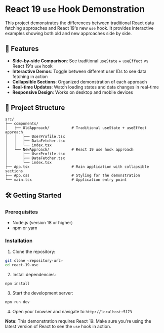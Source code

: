 # React 19 `use` Hook Demonstration

This project demonstrates the differences between traditional React data fetching approaches and React 19's new `use` hook. It provides interactive examples showing both old and new approaches side by side.

## 🚀 Features

- **Side-by-side Comparison**: See traditional `useState` + `useEffect` vs React 19's `use` hook
- **Interactive Demos**: Toggle between different user IDs to see data fetching in action
- **Collapsible Sections**: Organized demonstration of each approach
- **Real-time Updates**: Watch loading states and data changes in real-time
- **Responsive Design**: Works on desktop and mobile devices

## 📁 Project Structure

```
src/
├── components/
│   ├── OldApproach/          # Traditional useState + useEffect approach
│   │   ├── UserProfile.tsx
│   │   ├── DataFetcher.tsx
│   │   └── index.tsx
│   └── NewApproach/          # React 19 use hook approach
│       ├── UserProfile.tsx
│       ├── DataFetcher.tsx
│       └── index.tsx
├── App.tsx                   # Main application with collapsible sections
├── App.css                   # Styling for the demonstration
└── main.tsx                  # Application entry point
```

## 🛠️ Getting Started

### Prerequisites

- Node.js (version 18 or higher)
- npm or yarn

### Installation

1. Clone the repository:
```bash
git clone <repository-url>
cd react-19-use
```

2. Install dependencies:
```bash
npm install
```

3. Start the development server:
```bash
npm run dev
```

4. Open your browser and navigate to `http://localhost:5173`

**Note**: This demonstration requires React 19. Make sure you're using the latest version of React to see the `use` hook in action.
